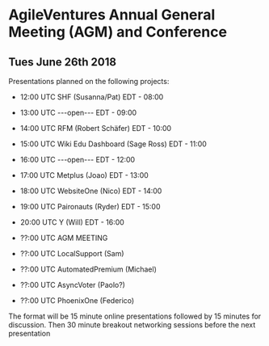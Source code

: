 AgileVentures Annual General Meeting (AGM) and Conference
=========================================================
  
Tues June 26th 2018
-------------------

Presentations planned on the following projects:


* 12:00 UTC SHF (Susanna/Pat)              EDT - 08:00
* 13:00 UTC ---open---                     EDT - 09:00
* 14:00 UTC RFM (Robert Sch&#228;fer)      EDT - 10:00
* 15:00 UTC Wiki Edu Dashboard (Sage Ross) EDT - 11:00
* 16:00 UTC ---open---                     EDT - 12:00
* 17:00 UTC Metplus (Joao)                 EDT - 13:00
* 18:00 UTC WebsiteOne (Nico)              EDT - 14:00
* 19:00 UTC Paironauts (Ryder)             EDT - 15:00
* 20:00 UTC Y (Will)                       EDT - 16:00


* ??:00 UTC AGM MEETING
* ??:00 UTC LocalSupport (Sam)
* ??:00 UTC AutomatedPremium (Michael)
* ??:00 UTC AsyncVoter (Paolo?)
* ??:00 UTC PhoenixOne (Federico)

The format will be 15 minute online presentations followed by 15 minutes for discussion.  Then 30 minute breakout networking sessions before the next presentation

